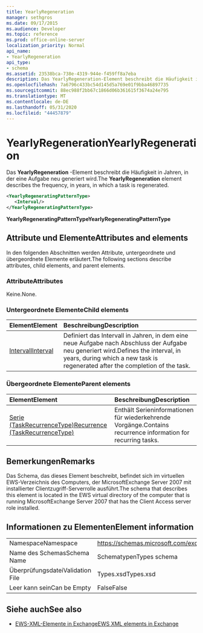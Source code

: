 ```yaml
---
title: YearlyRegeneration
manager: sethgros
ms.date: 09/17/2015
ms.audience: Developer
ms.topic: reference
ms.prod: office-online-server
localization_priority: Normal
api_name:
- YearlyRegeneration
api_type:
- schema
ms.assetid: 23538bca-738e-4319-944e-f459ff8a7eba
description: Das YearlyRegeneration-Element beschreibt die Häufigkeit in Jahren, in der eine Aufgabe neu generiert wird.
ms.openlocfilehash: 7a6796c433bc54d145d5a769e01f9bba46897735
ms.sourcegitcommit: 88ec988f2bb67c1866d06b361615f3674a24e795
ms.translationtype: MT
ms.contentlocale: de-DE
ms.lasthandoff: 05/31/2020
ms.locfileid: "44457879"
---
```

# <a name="yearlyregeneration"></a><span data-ttu-id="7a4c5-103">YearlyRegeneration</span><span class="sxs-lookup"><span data-stu-id="7a4c5-103">YearlyRegeneration</span></span>

<span data-ttu-id="7a4c5-104">Das **YearlyRegeneration** -Element beschreibt die Häufigkeit in Jahren, in der eine Aufgabe neu generiert wird.</span><span class="sxs-lookup"><span data-stu-id="7a4c5-104">The **YearlyRegeneration** element describes the frequency, in years, in which a task is regenerated.</span></span> 
  
```xml
<YearlyRegeneratingPatternType>
   <Interval/>
</YearlyRegeneratingPatternType>
```

<span data-ttu-id="7a4c5-105">**YearlyRegeneratingPatternType**</span><span class="sxs-lookup"><span data-stu-id="7a4c5-105">**YearlyRegeneratingPatternType**</span></span>

## <a name="attributes-and-elements"></a><span data-ttu-id="7a4c5-106">Attribute und Elemente</span><span class="sxs-lookup"><span data-stu-id="7a4c5-106">Attributes and elements</span></span>

<span data-ttu-id="7a4c5-107">In den folgenden Abschnitten werden Attribute, untergeordnete und übergeordnete Elemente erläutert.</span><span class="sxs-lookup"><span data-stu-id="7a4c5-107">The following sections describe attributes, child elements, and parent elements.</span></span>
  
### <a name="attributes"></a><span data-ttu-id="7a4c5-108">Attribute</span><span class="sxs-lookup"><span data-stu-id="7a4c5-108">Attributes</span></span>

<span data-ttu-id="7a4c5-109">Keine.</span><span class="sxs-lookup"><span data-stu-id="7a4c5-109">None.</span></span>
  
### <a name="child-elements"></a><span data-ttu-id="7a4c5-110">Untergeordnete Elemente</span><span class="sxs-lookup"><span data-stu-id="7a4c5-110">Child elements</span></span>

|<span data-ttu-id="7a4c5-111">**Element**</span><span class="sxs-lookup"><span data-stu-id="7a4c5-111">**Element**</span></span>|<span data-ttu-id="7a4c5-112">**Beschreibung**</span><span class="sxs-lookup"><span data-stu-id="7a4c5-112">**Description**</span></span>|
|:-----|:-----|
|[<span data-ttu-id="7a4c5-113">Intervall</span><span class="sxs-lookup"><span data-stu-id="7a4c5-113">Interval</span></span>](interval.md) <br/> |<span data-ttu-id="7a4c5-114">Definiert das Intervall in Jahren, in dem eine neue Aufgabe nach Abschluss der Aufgabe neu generiert wird.</span><span class="sxs-lookup"><span data-stu-id="7a4c5-114">Defines the interval, in years, during which a new task is regenerated after the completion of the task.</span></span>  <br/> |
   
### <a name="parent-elements"></a><span data-ttu-id="7a4c5-115">Übergeordnete Elemente</span><span class="sxs-lookup"><span data-stu-id="7a4c5-115">Parent elements</span></span>

|<span data-ttu-id="7a4c5-116">**Element**</span><span class="sxs-lookup"><span data-stu-id="7a4c5-116">**Element**</span></span>|<span data-ttu-id="7a4c5-117">**Beschreibung**</span><span class="sxs-lookup"><span data-stu-id="7a4c5-117">**Description**</span></span>|
|:-----|:-----|
|[<span data-ttu-id="7a4c5-118">Serie (TaskRecurrenceType)</span><span class="sxs-lookup"><span data-stu-id="7a4c5-118">Recurrence (TaskRecurrenceType)</span></span>](recurrence-taskrecurrencetype.md) <br/> |<span data-ttu-id="7a4c5-119">Enthält Serieninformationen für wiederkehrende Vorgänge.</span><span class="sxs-lookup"><span data-stu-id="7a4c5-119">Contains recurrence information for recurring tasks.</span></span>  <br/> |
   
## <a name="remarks"></a><span data-ttu-id="7a4c5-120">Bemerkungen</span><span class="sxs-lookup"><span data-stu-id="7a4c5-120">Remarks</span></span>

<span data-ttu-id="7a4c5-121">Das Schema, das dieses Element beschreibt, befindet sich im virtuellen EWS-Verzeichnis des Computers, der MicrosoftExchange Server 2007 mit installierter Clientzugriff-Serverrolle ausführt.</span><span class="sxs-lookup"><span data-stu-id="7a4c5-121">The schema that describes this element is located in the EWS virtual directory of the computer that is running MicrosoftExchange Server 2007 that has the Client Access server role installed.</span></span> 
  
## <a name="element-information"></a><span data-ttu-id="7a4c5-122">Informationen zu Elementen</span><span class="sxs-lookup"><span data-stu-id="7a4c5-122">Element information</span></span>

|||
|:-----|:-----|
|<span data-ttu-id="7a4c5-123">Namespace</span><span class="sxs-lookup"><span data-stu-id="7a4c5-123">Namespace</span></span>  <br/> |https://schemas.microsoft.com/exchange/services/2006/types  <br/> |
|<span data-ttu-id="7a4c5-124">Name des Schemas</span><span class="sxs-lookup"><span data-stu-id="7a4c5-124">Schema Name</span></span>  <br/> |<span data-ttu-id="7a4c5-125">Schematypen</span><span class="sxs-lookup"><span data-stu-id="7a4c5-125">Types schema</span></span>  <br/> |
|<span data-ttu-id="7a4c5-126">Überprüfungsdatei</span><span class="sxs-lookup"><span data-stu-id="7a4c5-126">Validation File</span></span>  <br/> |<span data-ttu-id="7a4c5-127">Types.xsd</span><span class="sxs-lookup"><span data-stu-id="7a4c5-127">Types.xsd</span></span>  <br/> |
|<span data-ttu-id="7a4c5-128">Leer kann sein</span><span class="sxs-lookup"><span data-stu-id="7a4c5-128">Can be Empty</span></span>  <br/> |<span data-ttu-id="7a4c5-129">False</span><span class="sxs-lookup"><span data-stu-id="7a4c5-129">False</span></span>  <br/> |
   
## <a name="see-also"></a><span data-ttu-id="7a4c5-130">Siehe auch</span><span class="sxs-lookup"><span data-stu-id="7a4c5-130">See also</span></span>

- [<span data-ttu-id="7a4c5-131">EWS-XML-Elemente in Exchange</span><span class="sxs-lookup"><span data-stu-id="7a4c5-131">EWS XML elements in Exchange</span></span>](ews-xml-elements-in-exchange.md)


